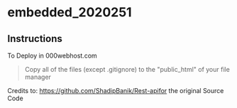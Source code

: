 # embedded_2020251

## Instructions
To Deploy in 000webhost.com
> Copy all of the files (except .gitignore) to the "public_html" of your file manager

Credits to: https://github.com/ShadipBanik/Rest-apifor the original Source Code